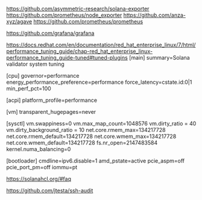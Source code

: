 https://github.com/asymmetric-research/solana-exporter
https://github.com/prometheus/node_exporter
https://github.com/anza-xyz/agave
https://github.com/prometheus/prometheus

https://github.com/grafana/grafana

https://docs.redhat.com/en/documentation/red_hat_enterprise_linux/7/html/performance_tuning_guide/chap-red_hat_enterprise_linux-performance_tuning_guide-tuned#tuned-plugins
[main]
summary=Solana validator system tuning

[cpu]
governor=performance
energy_performance_preference=performance
force_latency=cstate.id:0|1
min_perf_pct=100

[acpi]
platform_profile=performance

[vm]
transparent_hugepages=never

[sysctl]
vm.swappiness=0
vm.max_map_count=1048576
vm.dirty_ratio = 40
vm.dirty_background_ratio = 10
net.core.rmem_max=134217728
net.core.rmem_default=134217728
net.core.wmem_max=134217728
net.core.wmem_default=134217728
fs.nr_open=2147483584
kernel.numa_balancing=0

[bootloader]
cmdline=ipv6.disable=1 amd_pstate=active pcie_aspm=off pcie_port_pm=off iommu=pt





https://solanahcl.org/#faq

https://github.com/jtesta/ssh-audit